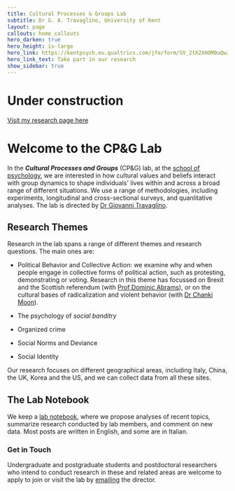 ```yaml
---
title: Cultural Processes & Groups Lab
subtitle: Dr G. A. Travaglino, University of Kent
layout: page
callouts: home_callouts
hero_darken: true
hero_height: is-large
hero_link: https://kentpsych.eu.qualtrics.com/jfe/form/SV_2tX2XHOM0uQwJ2R
hero_link_text: Take part in our research
show_sidebar: true
---
```


# Under construction
[Visit my research page here](https://www.researchgate.net/profile/Giovanni_Travaglino)

# Welcome to the CP&G Lab
In the ***Cultural Processes and Groups*** (CP&G) lab, at the [school of psychology](https://www.kent.ac.uk/psychology), we are interested in how cultural values and beliefs interact with group dynamics to shape individuals' lives within and across a broad range of different situations. We use a range of methodologies, including experiments, longitudinal and cross-sectional surveys, and quanlitative analyses. The lab is directed by [Dr Giovanni Travaglino](/about/).

## Research Themes
Research in the lab spans a range of different themes and research questions. The main ones are:

* Political Behavior and Collective Action: we examine why and when people engage in collective forms of political action, such as protesting, demonstrating or voting. Research in this theme has focussed on Brexit and the Scottish referendum (with [Prof Dominic Abrams](https://www.kent.ac.uk/psychology/people/212/www.kent.ac.uk/psychology/people/212/abrams-dominic)), or on the cultural bases of radicalization and violent behavior (with [Dr Chanki Moon](https://www.researchgate.net/profile/Chanki_Moon)).

* The psychology of *social banditry*
* Organized crime
* Social Norms and Deviance
* Social Identity

Our research focuses on different geographical areas, including Italy, China, the UK, Korea and the US, and we can collect data from all these sites.

## The Lab Notebook
We keep a [lab notebook](/notebook/), where we propose analyses of recent topics, summarize research conducted by lab members, and comment on new data. Most posts are written in English, and some are in Italian.

### Get in Touch
Undergraduate and postgraduate students and postdoctoral researchers who intend to conduct research in these and related areas are welcome to apply to join or visit the lab by [emailing](mailto:g.a.travaglino@kent.ac.uk) the director. 
